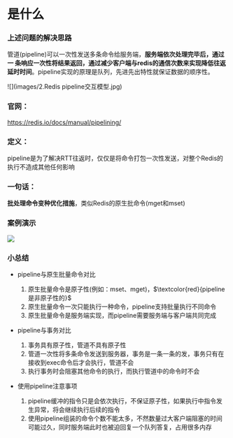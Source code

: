 # 是什么

### 上述问题的解决思路

管道(pipeline)可以一次性发送多条命令给服务端，**服务端依次处理完毕后，通过一 条响应一次性将结果返回，通过减少客户端与redis的通信次数来实现降低往返延时时间**。pipeline实现的原理是队列，先进先出特性就保证数据的顺序性。

![](images/2.Redis pipeline交互模型.jpg)

### 官网：

https://redis.io/docs/manual/pipelining/

### 定义：

pipeline是为了解决RTT往返时，仅仅是将命令打包一次性发送，对整个Redis的执行不造成其他任何影响

### 一句话：

**批处理命令变种优化措施**，类似Redis的原生批命令(mget和mset)

### 案例演示

![](images/3.pipeline案例演示.jpg)

### 小总结 

- pipeline与原生批量命令对比
  1. 原生批量命令是原子性(例如：mset、mget)，$\textcolor{red}{pipeline是非原子性的}$
  2. 原生批量命令一次只能执行一种命令，pipeline支持批量执行不同命令
  3. 原生批量命令是服务端实现，而pipeline需要服务端与客户端共同完成


- pipeline与事务对比
  1. 事务具有原子性，管道不具有原子性
  2. 管道一次性将多条命令发送到服务器，事务是一条一条的发，事务只有在接收到exec命令后才会执行，管道不会
  3. 执行事务时会阻塞其他命令的执行，而执行管道中的命令时不会
- 使用pipeline注意事项
  1. pipeline缓冲的指令只是会依次执行，不保证原子性，如果执行中指令发生异常，将会继续执行后续的指令
  2. 使用pipeline组装的命令个数不能太多，不然数量过大客户端阻塞的时间可能过久，同时服务端此时也被迫回复一个队列答复，占用很多内存

